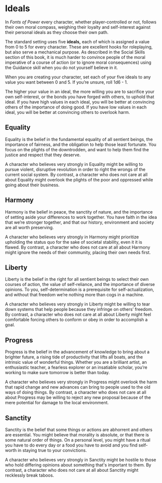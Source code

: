 # Ideals

In _Fonts of Power_ every character, whether player-controlled or not, follows their own moral compass, weighing their loyalty and self-interest against their personal ideals as they choose their own path.

The standard setting uses five **ideals,** each of which is assigned a value from 0 to 5 for every character. These are excellent hooks for roleplaying, but also serve a mechanical purpose. As described in the Social Skills section of this book, it is much harder to convince people of the moral imperative of a course of action (or to ignore moral consequences) using the Guidance skill when you do not yourself believe in it.

When you are creating your character, set each of your five ideals to any value you want between 0 and 5. If you’re unsure, roll 1d6 - 1.

The higher your value in an ideal, the more willing you are to sacrifice your own self-interest, or the bonds you have forged with others, to uphold that ideal. If you have high values in each ideal, you will be better at convincing others of the importance of doing good. If you have low values in each ideal, you will be better at convincing others to overlook harm.

## Equality

Equality is the belief in the fundamental equality of all sentient beings, the importance of fairness, and the obligation to help those least fortunate. You focus on the plights of the downtrodden, and want to help them find the justice and respect that they deserve.

A character who believes very strongly in Equality might be willing to pursue violent, disruptive revolution in order to right the wrongs of the current social system. By contrast, a character who does not care at all about Equality might overlook the plights of the poor and oppressed while going about their business.

## Harmony

Harmony is the belief in peace, the sanctity of nature, and the importance of setting aside your differences to work together. You have faith in the idea that we’re stronger together, and that our history, environment and society are all worth preserving.

A character who believes very strongly in Harmony might prioritize upholding the status quo for the sake of societal stability, even it it is flawed. By contrast, a character who does not care at all about Harmony might ignore the needs of their community, placing their own needs first.

## Liberty

Liberty is the belief in the right for all sentient beings to select their own courses of action, the value of self-reliance, and the importance of diverse opinions. To you, self-determination is a prerequisite for self-actualization, and without that freedom we’re nothing more than cogs in a machine.

A character who believes very strongly in Liberty might be willing to tear down systems that help people because they infringe on others’ freedom. By contrast, a character who does not care at all about Liberty might feel comfortable forcing others to conform or obey in order to accomplish a goal.

## Progress

Progress is the belief in the advancement of knowledge to bring about a brighter future, a rising tide of productivity that lifts all boats, and the intrinsic value of wonderful things. Whether you are a brilliant artist, an enthusiastic teacher, a fearless explorer or an insatiable scholar, you’re working to make sure tomorrow is better than today.

A character who believes very strongly in Progress might overlook the harm that rapid change and new advances can bring to people used to the old ways of doing things. By contrast, a character who does not care at all about Progress may be willing to reject any new proposal because of the mere potential for damage to the local environment.

## Sanctity

Sanctity is the belief that some things or actions are abhorrent and others are essential. You might believe that morality is absolute, or that there is some natural order of things. On a personal level, you might have a ritual you have to do every day or a food you have to avoid and you find self-worth in staying true to your convictions.

A character who believes very strongly in Sanctity might be hostile to those who hold differing opinions about something that's important to them. By contrast, a character who does not care at all about Sanctity might recklessly break taboos.
